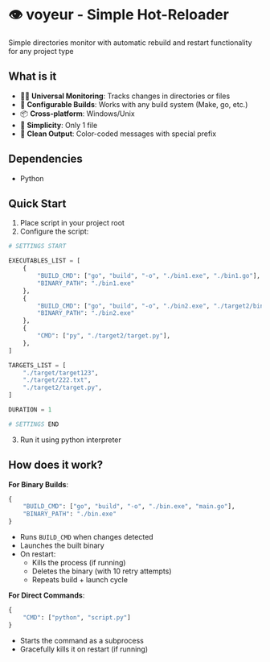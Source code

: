 # 👁️ voyeur - Simple Hot-Reloader

Simple directories monitor with automatic rebuild and restart functionality for any project type

## What is it

- 🕵️‍♂️ **Universal Monitoring**: Tracks changes in directories or files
- 🔧 **Configurable Builds**: Works with any build system (Make, go, etc.)
- 📦 **Cross-platform**: Windows/Unix
- 🙂 **Simplicity**: Only 1 file
- 🎨 **Clean Output**: Color-coded messages with special prefix

## Dependencies

- Python

## Quick Start

1. Place script in your project root
2. Configure the script:
```py
# SETTINGS START

EXECUTABLES_LIST = [
    {
        "BUILD_CMD": ["go", "build", "-o", "./bin1.exe", "./bin1.go"],
        "BINARY_PATH": "./bin1.exe"
    },
    {
        "BUILD_CMD": ["go", "build", "-o", "./bin2.exe", "./target2/bin2.go"],
        "BINARY_PATH": "./bin2.exe"
    },
    {
        "CMD": ["py", "./target2/target.py"],
    },
]

TARGETS_LIST = [
    "./target/target123", 
    "./target/222.txt",
    "./target2/target.py",
]

DURATION = 1

# SETTINGS END
```
3. Run it using python interpreter

## How does it work?

**For Binary Builds**:

```python
{
    "BUILD_CMD": ["go", "build", "-o", "./bin.exe", "main.go"],
    "BINARY_PATH": "./bin.exe"
}
```

- Runs `BUILD_CMD` when changes detected
- Launches the built binary
- On restart:
    - Kills the process (if running)
    - Deletes the binary (with 10 retry attempts)
    - Repeats build + launch cycle

**For Direct Commands**:

```python
{
    "CMD": ["python", "script.py"]
}
```

- Starts the command as a subprocess
- Gracefully kills it on restart (if running)